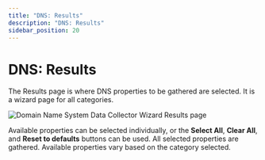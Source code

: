 ```yaml
---
title: "DNS: Results"
description: "DNS: Results"
sidebar_position: 20
---
```


# DNS: Results

The Results page is where DNS properties to be gathered are selected. It is a wizard page for all
categories.

![Domain Name System Data Collector Wizard Results page](/images/accessanalyzer/11.6/admin/datacollector/dns/results.webp)

Available properties can be selected individually, or the **Select All**, **Clear All**, and **Reset
to defaults** buttons can be used. All selected properties are gathered. Available properties vary
based on the category selected.

